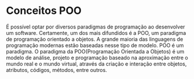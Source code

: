 # Conceitos POO
É possível optar por diversos paradigmas de programação ao desenvolver um software. Certamente, um dos mais difundidos é a POO, um paradigma de programação orientado a objetos. A grande maioria das linguagens de programação modernas estão baseadas nesse tipo de modelo.
POO é um paradigma. O paradigma da POO(Programação Orientada a Objetos) é um modelo de análise, projeto e programação baseado na aproximação entre o mundo real e o mundo virtual, através da criação e interação entre objetos, atributos, códigos, métodos, entre outros.
